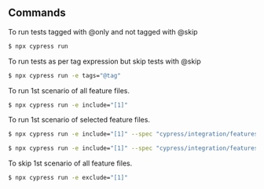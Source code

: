 ## Commands

To run tests tagged with @only and not tagged with @skip
```bash
$ npx cypress run
```

To run tests as per tag expression but skip tests with @skip
```bash
$ npx cypress run -e tags="@tag"
```

To run 1st scenario of all feature files.
```bash
$ npx cypress run -e include="[1]"
```

To run 1st scenario of selected feature files.
```bash
$ npx cypress run -e include="[1]" --spec "cypress/integration/features/google2.feature"

$ npx cypress run -e include="[1]" --spec "cypress/integration/features/google2.feature,cypress/integration/features/google.feature"
```

To skip 1st scenario of all feature files.
```bash
$ npx cypress run -e exclude="[1]"
```